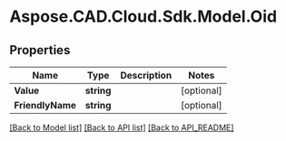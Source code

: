# Aspose.CAD.Cloud.Sdk.Model.Oid
## Properties

Name | Type | Description | Notes
------------ | ------------- | ------------- | -------------
**Value** | **string** |  | [optional] 
**FriendlyName** | **string** |  | [optional] 

[[Back to Model list]](API_README.md#documentation-for-models) [[Back to API list]](API_README.md#documentation-for-api-endpoints) [[Back to API_README]](API_README.md)

